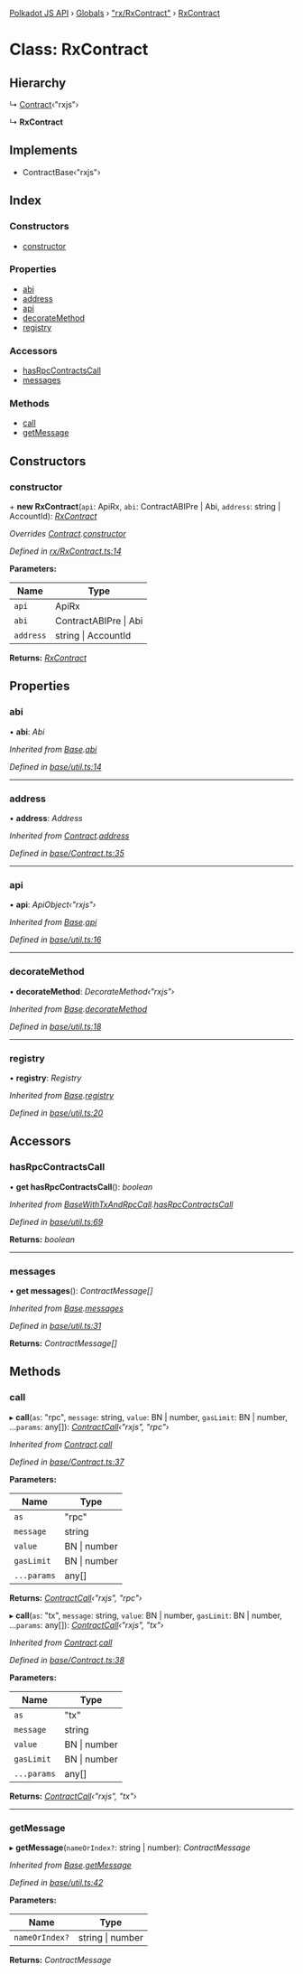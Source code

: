 [Polkadot JS API](../README.md) › [Globals](../globals.md) › ["rx/RxContract"](../modules/_rx_rxcontract_.md) › [RxContract](_rx_rxcontract_.rxcontract.md)

# Class: RxContract

## Hierarchy

  ↳ [Contract](_base_contract_.contract.md)‹"rxjs"›

  ↳ **RxContract**

## Implements

* ContractBase‹"rxjs"›

## Index

### Constructors

* [constructor](_rx_rxcontract_.rxcontract.md#constructor)

### Properties

* [abi](_rx_rxcontract_.rxcontract.md#abi)
* [address](_rx_rxcontract_.rxcontract.md#address)
* [api](_rx_rxcontract_.rxcontract.md#api)
* [decorateMethod](_rx_rxcontract_.rxcontract.md#decoratemethod)
* [registry](_rx_rxcontract_.rxcontract.md#registry)

### Accessors

* [hasRpcContractsCall](_rx_rxcontract_.rxcontract.md#hasrpccontractscall)
* [messages](_rx_rxcontract_.rxcontract.md#messages)

### Methods

* [call](_rx_rxcontract_.rxcontract.md#call)
* [getMessage](_rx_rxcontract_.rxcontract.md#getmessage)

## Constructors

###  constructor

\+ **new RxContract**(`api`: ApiRx, `abi`: ContractABIPre | Abi, `address`: string | AccountId): *[RxContract](_rx_rxcontract_.rxcontract.md)*

*Overrides [Contract](_base_contract_.contract.md).[constructor](_base_contract_.contract.md#constructor)*

*Defined in [rx/RxContract.ts:14](https://github.com/polkadot-js/api/blob/2c3eee4c67/packages/api-contract/src/rx/RxContract.ts#L14)*

**Parameters:**

Name | Type |
------ | ------ |
`api` | ApiRx |
`abi` | ContractABIPre &#124; Abi |
`address` | string &#124; AccountId |

**Returns:** *[RxContract](_rx_rxcontract_.rxcontract.md)*

## Properties

###  abi

• **abi**: *Abi*

*Inherited from [Base](_base_util_.base.md).[abi](_base_util_.base.md#abi)*

*Defined in [base/util.ts:14](https://github.com/polkadot-js/api/blob/2c3eee4c67/packages/api-contract/src/base/util.ts#L14)*

___

###  address

• **address**: *Address*

*Inherited from [Contract](_base_contract_.contract.md).[address](_base_contract_.contract.md#address)*

*Defined in [base/Contract.ts:35](https://github.com/polkadot-js/api/blob/2c3eee4c67/packages/api-contract/src/base/Contract.ts#L35)*

___

###  api

• **api**: *ApiObject‹"rxjs"›*

*Inherited from [Base](_base_util_.base.md).[api](_base_util_.base.md#api)*

*Defined in [base/util.ts:16](https://github.com/polkadot-js/api/blob/2c3eee4c67/packages/api-contract/src/base/util.ts#L16)*

___

###  decorateMethod

• **decorateMethod**: *DecorateMethod‹"rxjs"›*

*Inherited from [Base](_base_util_.base.md).[decorateMethod](_base_util_.base.md#decoratemethod)*

*Defined in [base/util.ts:18](https://github.com/polkadot-js/api/blob/2c3eee4c67/packages/api-contract/src/base/util.ts#L18)*

___

###  registry

• **registry**: *Registry*

*Inherited from [Base](_base_util_.base.md).[registry](_base_util_.base.md#registry)*

*Defined in [base/util.ts:20](https://github.com/polkadot-js/api/blob/2c3eee4c67/packages/api-contract/src/base/util.ts#L20)*

## Accessors

###  hasRpcContractsCall

• **get hasRpcContractsCall**(): *boolean*

*Inherited from [BaseWithTxAndRpcCall](_base_util_.basewithtxandrpccall.md).[hasRpcContractsCall](_base_util_.basewithtxandrpccall.md#hasrpccontractscall)*

*Defined in [base/util.ts:69](https://github.com/polkadot-js/api/blob/2c3eee4c67/packages/api-contract/src/base/util.ts#L69)*

**Returns:** *boolean*

___

###  messages

• **get messages**(): *ContractMessage[]*

*Inherited from [Base](_base_util_.base.md).[messages](_base_util_.base.md#messages)*

*Defined in [base/util.ts:31](https://github.com/polkadot-js/api/blob/2c3eee4c67/packages/api-contract/src/base/util.ts#L31)*

**Returns:** *ContractMessage[]*

## Methods

###  call

▸ **call**(`as`: "rpc", `message`: string, `value`: BN | number, `gasLimit`: BN | number, ...`params`: any[]): *[ContractCall](../interfaces/_base_contract_.contractcall.md)‹"rxjs", "rpc"›*

*Inherited from [Contract](_base_contract_.contract.md).[call](_base_contract_.contract.md#call)*

*Defined in [base/Contract.ts:37](https://github.com/polkadot-js/api/blob/2c3eee4c67/packages/api-contract/src/base/Contract.ts#L37)*

**Parameters:**

Name | Type |
------ | ------ |
`as` | "rpc" |
`message` | string |
`value` | BN &#124; number |
`gasLimit` | BN &#124; number |
`...params` | any[] |

**Returns:** *[ContractCall](../interfaces/_base_contract_.contractcall.md)‹"rxjs", "rpc"›*

▸ **call**(`as`: "tx", `message`: string, `value`: BN | number, `gasLimit`: BN | number, ...`params`: any[]): *[ContractCall](../interfaces/_base_contract_.contractcall.md)‹"rxjs", "tx"›*

*Inherited from [Contract](_base_contract_.contract.md).[call](_base_contract_.contract.md#call)*

*Defined in [base/Contract.ts:38](https://github.com/polkadot-js/api/blob/2c3eee4c67/packages/api-contract/src/base/Contract.ts#L38)*

**Parameters:**

Name | Type |
------ | ------ |
`as` | "tx" |
`message` | string |
`value` | BN &#124; number |
`gasLimit` | BN &#124; number |
`...params` | any[] |

**Returns:** *[ContractCall](../interfaces/_base_contract_.contractcall.md)‹"rxjs", "tx"›*

___

###  getMessage

▸ **getMessage**(`nameOrIndex?`: string | number): *ContractMessage*

*Inherited from [Base](_base_util_.base.md).[getMessage](_base_util_.base.md#getmessage)*

*Defined in [base/util.ts:42](https://github.com/polkadot-js/api/blob/2c3eee4c67/packages/api-contract/src/base/util.ts#L42)*

**Parameters:**

Name | Type |
------ | ------ |
`nameOrIndex?` | string &#124; number |

**Returns:** *ContractMessage*
